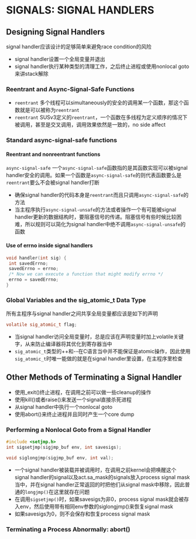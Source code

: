 # SIGNALS: SIGNAL HANDLERS

## Designing Signal Handlers
signal handler应该设计的足够简单来避免race condition的风险
- signal handler设置一个全局变量并退出
- signal handler执行某种类型的清理工作，之后终止进程或使用nonlocal goto来讲stack解除

### Reentrant and Async-Signal-Safe Functions
- `reentrant` 多个线程可以simultaneously的安全的调用某一个函数，那这个函数就是可以被称为`reentrant`
- `reentrant` SUSv3定义的`reentrant`，一个函数在多线程为定义顺序的情况下被调用，甚至是交叉调用，调用效果依然是一致的，no side affect

### Standard async-signal-safe functions

#### Reentrant and nonreentrant functions
`async-signal-safe` 一个`async-signal-safe`函数指的是其函数实现可以被signal handler安全的调用。如果一个函数是`async-signal-safe`的则代表函数要么是`reentrant`要么不会被signal handler打断
- 确保signal handler的代码本身是`reentrant`而且只调用`async-signal-safe`的方法
- 当主程序执行`async-signal-unsafe`的方法或者操作一个有可能被signal handler更新的数据结构时，要阻塞信号的传递。阻塞信号有些时候比较困难，所以规则可以简化为signal handler中绝不调用`async-signal-unsafe`的函数

#### Use of errno inside signal handlers
```c
void handler(int sig) {
 int savedErrno;
 savedErrno = errno;
 /* Now we can execute a function that might modify errno */
 errno = savedErrno;
}
```

### Global Variables and the sig_atomic_t Data Type
所有主程序与signal handler之间共享全局变量都应该是如下的声明
```c
volatile sig_atomic_t flag;
```
- 当signal handler访问全局变量时，总是应该在声明变量时加上volatile关键字，从来防止编译器将其优化到寄存器当中
- `sig_atomic_t`类型的++和--在C语言当中并不能保证是atomic操作，因此使用`sig_atomic_t`时唯一能做的就是在signal handler里设置，在主程序里检查

## Other Methods of Terminating a Signal Handler
- 使用_exit()终止进程，在调用之前可以做一些cleanup的操作
- 使用kill()或者raise()来发送一个signal直接杀死进程
- 从signal handler中执行一个nonlocal goto
- 使用abort()来终止进程并且同时产生一个core dump

### Performing a Nonlocal Goto from a Signal Handler
```c
#include <setjmp.h>
int sigsetjmp(sigjmp_buf env, int savesigs);

void siglongjmp(sigjmp_buf env, int val);
```
- 一个signal handler被装载并被调用时，在调用之前kernel会把唤醒这个signal handler的signal以及act.sa_mask的signals放入process signal mask当中，并在signal handler正常返回的时把他们从signal mask中移除，因此普通的`longjmp()`在这里就存在问题
- 在调用`sigsetjmp()`时，如果savesigs为非0，process signal mask就会被存入env，然后使用带有相同env参数的siglongjmp()来恢复signal mask
- 如果savesigs为0，则不会保存和恢复process signal mask

### Terminating a Process Abnormally: abort()
